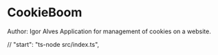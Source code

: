 # CookieBoom
Author: Igor Alves
Application for management of cookies on a website. 



// "start": "ts-node src/index.ts",
